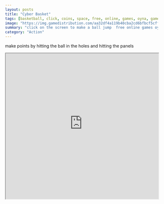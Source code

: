 ```yaml
---
layout: posts
title: "Cyber Basket"
tags: [basketball, click, coins, space, free, online, games, oyna, game, free, games, play, play, games]
image: "https://img.gamedistribution.com/aa32df4a119b40cba2cd6bfbcf5cff94.jpg"
summary: "click on the screen to make a ball jump  free online games oyna game free games play play games"
category: "Action"
---
```


make points by hitting the ball in the holes and hitting the panels

<iframe width="100%" height="480px;" src="https://html5.gamedistribution.com/aa32df4a119b40cba2cd6bfbcf5cff94/"></iframe>
